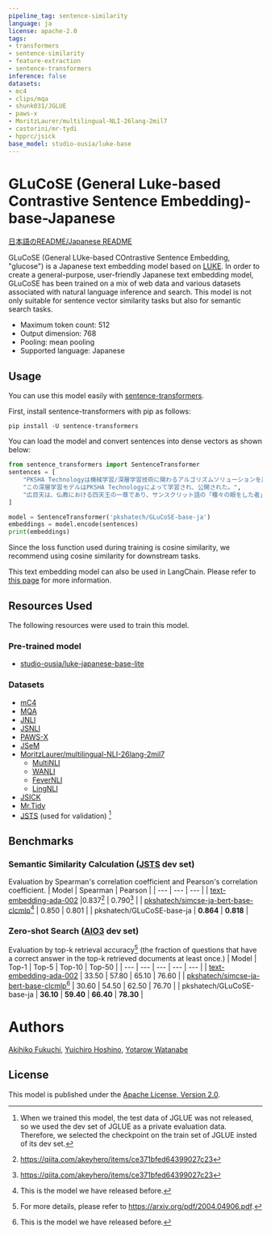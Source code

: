 ```yaml
---
pipeline_tag: sentence-similarity
language: ja
license: apache-2.0
tags:
- transformers
- sentence-similarity
- feature-extraction
- sentence-transformers
inference: false
datasets:
- mc4
- clips/mqa
- shunk031/JGLUE
- paws-x
- MoritzLaurer/multilingual-NLI-26lang-2mil7
- castorini/mr-tydi
- hpprc/jsick
base_model: studio-ousia/luke-base
---
```



# GLuCoSE (General Luke-based Contrastive Sentence Embedding)-base-Japanese

[日本語のREADME/Japanese README](https://huggingface.co/pkshatech/GLuCoSE-base-ja/blob/main/README_JA.md)

GLuCoSE (General LUke-based COntrastive Sentence Embedding, "glucose") is a Japanese text embedding model based on [LUKE](https://github.com/studio-ousia/luke). In order to create a general-purpose, user-friendly Japanese text embedding model, GLuCoSE has been trained on a mix of web data and various datasets associated with natural language inference and search. This model is not only suitable for sentence vector similarity tasks but also for semantic search tasks.
- Maximum token count: 512
- Output dimension: 768
- Pooling: mean pooling
- Supported language: Japanese

## Usage
You can use this model easily with [sentence-transformers](https://www.SBERT.net).  

First, install sentence-transformers with pip as follows:  

```
pip install -U sentence-transformers
```

You can load the model and convert sentences into dense vectors as shown below:  

```python
from sentence_transformers import SentenceTransformer
sentences = [
    "PKSHA Technologyは機械学習/深層学習技術に関わるアルゴリズムソリューションを展開している。",
    "この深層学習モデルはPKSHA Technologyによって学習され、公開された。",
    "広目天は、仏教における四天王の一尊であり、サンスクリット語の「種々の眼をした者」を名前の由来とする。",
]

model = SentenceTransformer('pkshatech/GLuCoSE-base-ja')
embeddings = model.encode(sentences)
print(embeddings)
```

Since the loss function used during training is cosine similarity, we recommend using cosine similarity for downstream tasks.

This text embedding model can also be used in LangChain. Please refer to [this page](https://python.langchain.com/docs/modules/data_connection/text_embedding/integrations/sentence_transformers) for more information.

## Resources Used
The following resources were used to train this model.
### Pre-trained model
- [studio-ousia/luke-japanese-base-lite](https://huggingface.co/studio-ousia/luke-japanese-base-lite)

### Datasets
- [mC4](https://huggingface.co/datasets/mc4)
- [MQA](https://huggingface.co/datasets/clips/mqa)
- [JNLI](https://github.com/yahoojapan/JGLUE)
- [JSNLI](https://nlp.ist.i.kyoto-u.ac.jp/?%E6%97%A5%E6%9C%AC%E8%AA%9ESNLI%28JSNLI%29%E3%83%87%E3%83%BC%E3%82%BF%E3%82%BB%E3%83%83%E3%83%88)
- [PAWS-X](https://huggingface.co/datasets/paws-x)
- [JSeM](https://github.com/DaisukeBekki/JSeM)
- [MoritzLaurer/multilingual-NLI-26lang-2mil7](https://huggingface.co/datasets/MoritzLaurer/multilingual-NLI-26lang-2mil7)
    - [MultiNLI](https://huggingface.co/datasets/multi_nli)
    - [WANLI](https://huggingface.co/datasets/alisawuffles/WANLI)
    - [FeverNLI](https://github.com/easonnie/combine-FEVER-NSMN/blob/master/other_resources/nli_fever.md)
    - [LingNLI](https://arxiv.org/pdf/2104.07179.pdf)
- [JSICK](https://github.com/verypluming/JSICK)
- [Mr.Tidy](https://huggingface.co/datasets/castorini/mr-tydi)
- [JSTS](https://github.com/yahoojapan/JGLUE) (used for validation) [^1]

## Benchmarks
### Semantic Similarity Calculation ([JSTS](https://github.com/yahoojapan/JGLUE) dev set)
Evaluation by Spearman's correlation coefficient and Pearson's correlation coefficient.
| Model | Spearman | Pearson |
| --- | --- | --- |
| [text-embedding-ada-002](https://platform.openai.com/docs/guides/embeddings) |0.837[^2] | 0.790[^2] |
| [pkshatech/simcse-ja-bert-base-clcmlp](https://huggingface.co/pkshatech/simcse-ja-bert-base-clcmlp)[^3] | 0.850 | 0.801 |
| pkshatech/GLuCoSE-base-ja | **0.864**  | **0.818** | 

### Zero-shot Search ([AIO3](https://sites.google.com/view/project-aio/competition3?authuser=0) dev set)
Evaluation by top-k retrieval accuracy[^4] (the fraction of questions that have a correct answer in the top-k retrieved documents at least once.)
| Model | Top-1 | Top-5 | Top-10 | Top-50 |
| --- | --- | --- | --- | --- |
| [text-embedding-ada-002](https://platform.openai.com/docs/guides/embeddings) | 33.50 | 57.80 | 65.10 | 76.60 |
| [pkshatech/simcse-ja-bert-base-clcmlp](https://huggingface.co/pkshatech/simcse-ja-bert-base-clcmlp)[^3] | 30.60 | 54.50 | 62.50 | 76.70 |
| pkshatech/GLuCoSE-base-ja | **36.10** | **59.40** | **66.40** | **78.30** |


# Authors
[Akihiko Fukuchi](https://huggingface.co/akiFQC), [Yuichiro Hoshino](https://huggingface.co/Yuichiroh), [Yotarow Watanabe](https://huggingface.co/yotarow)

## License
This model is published under the [Apache License, Version 2.0](https://www.apache.org/licenses/LICENSE-2.0).

[^1]: When we trained this model, the test data of JGLUE was not released, so we used the dev set of JGLUE as a private evaluation data. Therefore, we selected the checkpoint on the train set of JGLUE insted of its dev set.  
[^2]: https://qiita.com/akeyhero/items/ce371bfed64399027c23     
[^3]: This is the model we have released before.  
[^4]: For more details, please refer to https://arxiv.org/pdf/2004.04906.pdf.